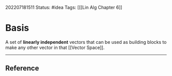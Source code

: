 202207181511
Status: #idea
Tags: [[[Lin Alg Chapter 6]]

# Basis
A set of **linearly independent** vectors that can be used as building blocks to make any other vector in that [[Vector Space]].

---


## Reference